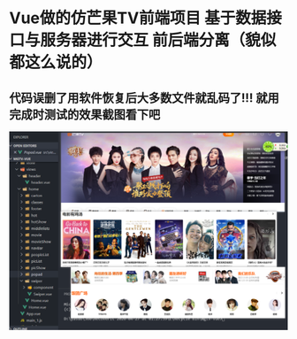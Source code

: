 # Vue做的仿芒果TV前端项目 基于数据接口与服务器进行交互 前后端分离（貌似都这么说的） 
##  代码误删了用软件恢复后大多数文件就乱码了!!! 就用完成时测试的效果截图看下吧


![image](https://github.com/Hua-Min/mgTV-front-vue/blob/master/mgtv-front-vue.png)
